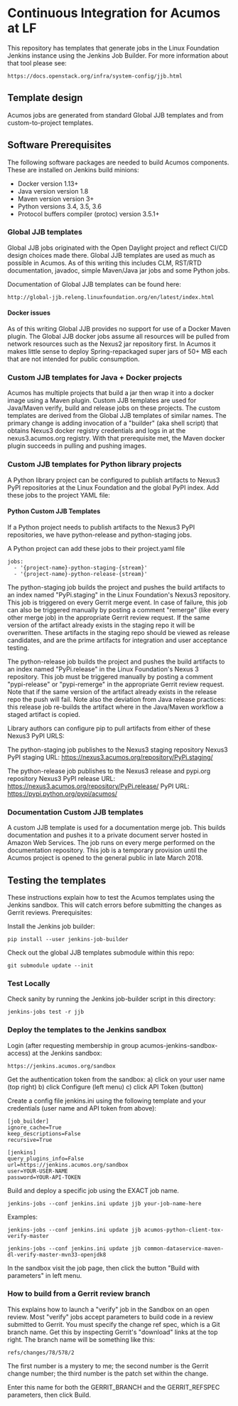# Continuous Integration for Acumos at LF

This repository has templates that generate jobs in the Linux Foundation Jenkins instance
using the Jenkins Job Builder.  For more information about that tool please see:

    https://docs.openstack.org/infra/system-config/jjb.html

## Template design

Acumos jobs are generated from standard Global JJB templates and from custom-to-project
templates.

## Software Prerequisites

The following software packages are needed to build Acumos components. These are installed on Jenkins build minions:

* Docker version 1.13+
* Java version version 1.8
* Maven version version 3+
* Python versions 3.4, 3.5, 3.6
* Protocol buffers compiler (protoc) version 3.5.1+

### Global JJB templates

Global JJB jobs originated with the Open Daylight project and reflect CI/CD design choices
made there.  Global JJB templates are used as much as possible in Acumos. As of this writing
this includes CLM, RST/RTD documentation, javadoc, simple Maven/Java jar jobs and some Python
jobs.

Documentation of Global JJB templates can be found here:

    http://global-jjb.releng.linuxfoundation.org/en/latest/index.html

#### Docker issues

As of this writing Global JJB provides no support for use of a Docker Maven plugin.
The Global JJB docker jobs assume all resources will be pulled from network resources such
as the Nexus2 jar repository first. In Acumos it makes little sense to deploy Spring-repackaged
super jars of 50+ MB each that are not intended for public consumption.

### Custom JJB templates for Java + Docker projects

Acumos has multiple projects that build a jar then wrap it into a docker image using a Maven
plugin.  Custom JJB templates are used for Java/Maven verify, build and release jobs on these
projects.  The custom templates are derived from the Global JJB templates of similar names. 
The primary change is adding invocation of a "builder" (aka shell script) that obtains Nexus3
docker registry credentials and logs in at the nexus3.acumos.org registry.  With that prerequisite
met, the Maven docker plugin succeeds in pulling and pushing images.

### Custom JJB templates for Python library projects

A Python library project can be configured to publish artifacts to Nexus3 PyPI repositories
at the Linux Foundation and the global PyPI index.  Add these jobs to the project YAML file:

#### Python Custom JJB Templates

If a Python project needs to publish artifacts to the Nexus3 PyPI repositories,
we have python-release and python-staging jobs.

A Python project can add these jobs to their project.yaml file

    jobs:
      - '{project-name}-python-staging-{stream}'
      - '{project-name}-python-release-{stream}'

The python-staging job builds the project and pushes the build artifacts to an index named
"PyPi.staging" in the Linux Foundation's Nexus3 repository.  This job is triggered on every
Gerrit merge event.  In case of failure, this job can also be triggered manually by posting
a comment "remerge" (like every other merge job) in the appropriate Gerrit review request.
If the same version of the artifact already exists in the staging repo it will be overwritten.
These artifacts in the staging repo should be viewed as release candidates, and are the prime
artifacts for integration and user acceptance testing.

The python-release job builds the project and pushes the build artifacts to an index named
"PyPi.release" in the Linux Foundation's Nexus 3 repository.  This job must be triggered
manually by posting a comment "pypi-release" or "pypi-remerge" in the
appropriate Gerrit review request.  Note that if the same version of the
artifact already exists in the release repo the push will fail.
Note also the deviation from Java release practices: this release job re-builds the artifact
where in the Java/Maven workflow a staged artifact is copied.

Library authors can configure pip to pull artifacts from either of these Nexus3 PyPI URLS:

The python-staging job publishes to the Nexus3 staging repository
    Nexus3 PyPI staging URL: https://nexus3.acumos.org/repository/PyPi.staging/

The python-release job publishes to the Nexus3 release and pypi.org repository
    Nexus3 PyPI release URL: https://nexus3.acumos.org/repository/PyPi.release/
    PyPI URL:  https://pypi.python.org/pypi/acumos/

### Documentation Custom JJB templates

A custom JJB template is used for a documentation merge job.  This builds documentation
and pushes it to a private document server hosted in Amazon Web Services.  The job runs
on every merge performed on the documentation repository.  This job is a temporary
provision until the Acumos project is opened to the general public in late March 2018.

## Testing the templates

These instructions explain how to test the Acumos templates using the Jenkins sandbox.
This will catch errors before submitting the changes as Gerrit reviews.  Prerequisites:

Install the Jenkins job builder:

    pip install --user jenkins-job-builder

Check out the global JJB templates submodule within this repo:

    git submodule update --init

### Test Locally

Check sanity by running the Jenkins job-builder script in this directory:

    jenkins-jobs test -r jjb

### Deploy the templates to the Jenkins sandbox

Login (after requesting membership in group acumos-jenkins-sandbox-access) at the Jenkins sandbox:

    https://jenkins.acumos.org/sandbox

Get the authentication token from the sandbox:
    a) click on your user name (top right)
    b) click Configure (left menu)
    c) click API Token (button)

Create a config file jenkins.ini using the following template and your credentials
(user name and API token from above):

    [job_builder]
    ignore_cache=True
    keep_descriptions=False
    recursive=True

    [jenkins]
    query_plugins_info=False
    url=https://jenkins.acumos.org/sandbox
    user=YOUR-USER-NAME
    password=YOUR-API-TOKEN

Build and deploy a specific job using the EXACT job name.

    jenkins-jobs --conf jenkins.ini update jjb your-job-name-here

Examples:

    jenkins-jobs --conf jenkins.ini update jjb acumos-python-client-tox-verify-master

    jenkins-jobs --conf jenkins.ini update jjb common-dataservice-maven-dl-verify-master-mvn33-openjdk8

In the sandbox visit the job page, then click the button "Build with parameters" in left menu.

### How to build from a Gerrit review branch

This explains how to launch a "verify" job in the Sandbox on an open review.
Most "verify" jobs accept parameters to build code in a review submitted to
Gerrit.  You must specify the change ref spec, which is a Git branch name. 
Get this by inspecting Gerrit's "download" links at the top right.  The branch
name will be something like this:

	refs/changes/78/578/2

The first number is a mystery to me; the second number is the Gerrit change number;
the third number is the patch set within the change.

Enter this name for both the GERRIT_BRANCH and the GERRIT_REFSPEC parameters, then
click Build.

